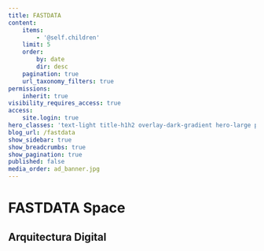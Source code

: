 ```yaml
---
title: FASTDATA
content:
    items:
        - '@self.children'
    limit: 5
    order:
        by: date
        dir: desc
    pagination: true
    url_taxonomy_filters: true
permissions:
    inherit: true
visibility_requires_access: true
access:
    site.login: true
hero_classes: 'text-light title-h1h2 overlay-dark-gradient hero-large parallax'
blog_url: /fastdata
show_sidebar: true
show_breadcrumbs: true
show_pagination: true
published: false
media_order: ad_banner.jpg
---
```


# **FASTDATA** Space
## Arquitectura Digital